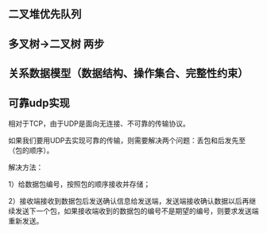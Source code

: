 ## 二叉堆优先队列

## 多叉树->二叉树 两步


## 关系数据模型（数据结构、操作集合、完整性约束）

## 可靠udp实现
相对于TCP，由于UDP是面向无连接、不可靠的传输协议。 

如果我们要用UDP去实现可靠的传输，则需要解决两个问题：丢包和后发先至（包的顺序）。

解决方法： 

1）给数据包编号，按照包的顺序接收并存储； 

2）接收端接收到数据包后发送确认信息给发送端，发送端接收确认数据以后再继续发送下一个包，如果接收端收到的数据包的编号不是期望的编号，则要求发送端重新发送。